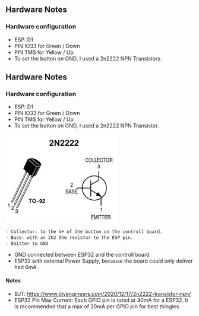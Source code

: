## Hardware Notes

### Hardware configuration
- ESP: D1
- PIN IO33 for Green / Down
- PIN TMS for Yellow / Up
- To set the button on GND, I used a 2n2222 NPN Transistors.
## Hardware Notes

### Hardware configuration
- ESP: D1
- PIN IO33 for Green / Down
- PIN TMS for Yellow / Up
- To set the button on GND, I used a 2n2222 NPN Transistor.

<img src="2n2222.jpg" alt="2n2222 NPN Transistor" width="300">

    - Collector: to the V+ of the button on the controll board.
    - Base: with an 2k2 Ohm resistor to the ESP pin.
    - Emitter to GND

- GND connected between ESP32 and the controll board
- ESP32 with external Power Supply, because the board could only deliver had 6mA

#### Notes
- BJT: https://www.diyengineers.com/2020/12/17/2n2222-transistor-npn/
- ESP32 Pin Max Current: Each GPIO pin is rated at 40mA for a ESP32. It is recommended that a max of 20mA per GPIO pin for best thingies
